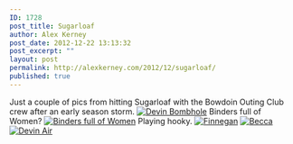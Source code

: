 ```yaml
---
ID: 1728
post_title: Sugarloaf
author: Alex Kerney
post_date: 2012-12-22 13:13:32
post_excerpt: ""
layout: post
permalink: http://alexkerney.com/2012/12/sugarloaf/
published: true
---
```

Just a couple of pics from hitting Sugarloaf with the Bowdoin Outing Club crew after an early season storm. [<img class="alignnone size-large wp-image-1729 [ftmt_id] nofotomoto" alt="Devin Bombhole" src="http://alexkerney.com/wp-content/uploads/2012/12/20121219_DSC0010-840x840.jpg" />][1] Binders full of Women? [<img class="alignnone size-large wp-image-1734 [ftmt_id] nofotomoto" alt="Binders full of Women" src="http://alexkerney.com/wp-content/uploads/2012/12/20121219_DSC0069-840x557.jpg" />][2] Playing hooky. [<img class="alignnone size-large wp-image-1733 [ftmt_id] nofotomoto" alt="Finnegan" src="http://alexkerney.com/wp-content/uploads/2012/12/20121219_DSC0034-840x840.jpg" />][3] [<img class="alignnone size-large wp-image-1731 [ftmt_id] nofotomoto" alt="Becca" src="http://alexkerney.com/wp-content/uploads/2012/12/20121219_DSC0022-840x1259.jpg" />][4] [<img class="alignnone size-large wp-image-1730 [ftmt_id] nofotomoto" alt="Devin Air" src="http://alexkerney.com/wp-content/uploads/2012/12/20121219_DSC0014-840x559.jpg" />][5]

 [1]: http://alexkerney.com/wp-content/uploads/2012/12/20121219_DSC0010.jpg
 [2]: http://alexkerney.com/wp-content/uploads/2012/12/20121219_DSC0069.jpg
 [3]: http://alexkerney.com/wp-content/uploads/2012/12/20121219_DSC0034.jpg
 [4]: http://alexkerney.com/wp-content/uploads/2012/12/20121219_DSC0022.jpg
 [5]: http://alexkerney.com/wp-content/uploads/2012/12/20121219_DSC0014.jpg